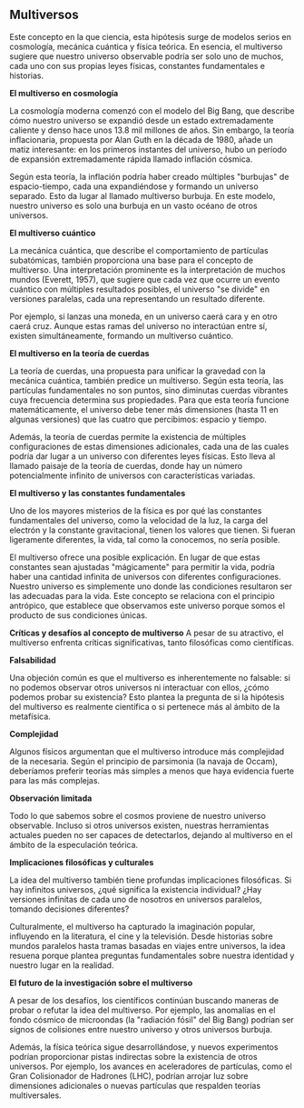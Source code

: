 ## Multiversos


Este concepto en la que ciencia, esta hipótesis surge de modelos serios en cosmología, mecánica cuántica y física teórica. En esencia, el multiverso sugiere que nuestro universo observable podría ser solo uno de muchos, cada uno con sus propias leyes físicas, constantes fundamentales e historias.

**El multiverso en cosmología**

La cosmología moderna comenzó con el modelo del Big Bang, que describe cómo nuestro universo se expandió desde un estado extremadamente caliente y denso hace unos 13.8 mil millones de años. Sin embargo, la teoría inflacionaria, propuesta por Alan Guth en la década de 1980, añade un matiz interesante: en los primeros instantes del universo, hubo un período de expansión extremadamente rápida llamado inflación cósmica.

Según esta teoría, la inflación podría haber creado múltiples "burbujas" de espacio-tiempo, cada una expandiéndose y formando un universo separado. Esto da lugar al llamado multiverso burbuja. En este modelo, nuestro universo es solo una burbuja en un vasto océano de otros universos.

**El multiverso cuántico**

La mecánica cuántica, que describe el comportamiento de partículas subatómicas, también proporciona una base para el concepto de multiverso. Una interpretación prominente es la interpretación de muchos mundos (Everett, 1957), que sugiere que cada vez que ocurre un evento cuántico con múltiples resultados posibles, el universo "se divide" en versiones paralelas, cada una representando un resultado diferente.

Por ejemplo, si lanzas una moneda, en un universo caerá cara y en otro caerá cruz. Aunque estas ramas del universo no interactúan entre sí, existen simultáneamente, formando un multiverso cuántico.

**El multiverso en la teoría de cuerdas**

La teoría de cuerdas, una propuesta para unificar la gravedad con la mecánica cuántica, también predice un multiverso. Según esta teoría, las partículas fundamentales no son puntos, sino diminutas cuerdas vibrantes cuya frecuencia determina sus propiedades. Para que esta teoría funcione matemáticamente, el universo debe tener más dimensiones (hasta 11 en algunas versiones) que las cuatro que percibimos: espacio y tiempo.

Además, la teoría de cuerdas permite la existencia de múltiples configuraciones de estas dimensiones adicionales, cada una de las cuales podría dar lugar a un universo con diferentes leyes físicas. Esto lleva al llamado paisaje de la teoría de cuerdas, donde hay un número potencialmente infinito de universos con características variadas.

**El multiverso y las constantes fundamentales**

Uno de los mayores misterios de la física es por qué las constantes fundamentales del universo, como la velocidad de la luz, la carga del electrón y la constante gravitacional, tienen los valores que tienen. Si fueran ligeramente diferentes, la vida, tal como la conocemos, no sería posible.

El multiverso ofrece una posible explicación. En lugar de que estas constantes sean ajustadas "mágicamente" para permitir la vida, podría haber una cantidad infinita de universos con diferentes configuraciones. Nuestro universo es simplemente uno donde las condiciones resultaron ser las adecuadas para la vida. Este concepto se relaciona con el principio antrópico, que establece que observamos este universo porque somos el producto de sus condiciones únicas.

**Críticas y desafíos al concepto de multiverso**
A pesar de su atractivo, el multiverso enfrenta críticas significativas, tanto filosóficas como científicas.

**Falsabilidad**

Una objeción común es que el multiverso es inherentemente no falsable: si no podemos observar otros universos ni interactuar con ellos, ¿cómo podemos probar su existencia? Esto plantea la pregunta de si la hipótesis del multiverso es realmente científica o si pertenece más al ámbito de la metafísica.

**Complejidad**

Algunos físicos argumentan que el multiverso introduce más complejidad de la necesaria. Según el principio de parsimonia (la navaja de Occam), deberíamos preferir teorías más simples a menos que haya evidencia fuerte para las más complejas.

**Observación limitada**

Todo lo que sabemos sobre el cosmos proviene de nuestro universo observable. Incluso si otros universos existen, nuestras herramientas actuales pueden no ser capaces de detectarlos, dejando al multiverso en el ámbito de la especulación teórica.

**Implicaciones filosóficas y culturales**

La idea del multiverso también tiene profundas implicaciones filosóficas. Si hay infinitos universos, ¿qué significa la existencia individual? ¿Hay versiones infinitas de cada uno de nosotros en universos paralelos, tomando decisiones diferentes?

Culturalmente, el multiverso ha capturado la imaginación popular, influyendo en la literatura, el cine y la televisión. Desde historias sobre mundos paralelos hasta tramas basadas en viajes entre universos, la idea resuena porque plantea preguntas fundamentales sobre nuestra identidad y nuestro lugar en la realidad.

**El futuro de la investigación sobre el multiverso**

A pesar de los desafíos, los científicos continúan buscando maneras de probar o refutar la idea del multiverso. Por ejemplo, las anomalías en el fondo cósmico de microondas (la "radiación fósil" del Big Bang) podrían ser signos de colisiones entre nuestro universo y otros universos burbuja.

Además, la física teórica sigue desarrollándose, y nuevos experimentos podrían proporcionar pistas indirectas sobre la existencia de otros universos. Por ejemplo, los avances en aceleradores de partículas, como el Gran Colisionador de Hadrones (LHC), podrían arrojar luz sobre dimensiones adicionales o nuevas partículas que respalden teorías multiversales.
